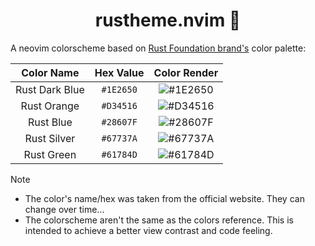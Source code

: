<div align="center">

# rustheme.nvim 🦀

</div>

A neovim colorscheme based on [Rust Foundation
brand's](https://rustfoundation.org/brand-guide/) color palette:

| Color Name     | Hex Value | Color Render                                            |
| :------------: | :-------: | :-----------------------------------------------------: |
| Rust Dark Blue | `#1E2650` | ![#1E2650](https://placeholdit.com/40x30/1E2650/1E2650) |
| Rust Orange    | `#D34516` | ![#D34516](https://placeholdit.com/40x30/D34516/D34516) |
| Rust Blue      | `#28607F` | ![#28607F](https://placeholdit.com/40x30/28607F/28607F) |
| Rust Silver    | `#67737A` | ![#67737A](https://placeholdit.com/40x30/67737A/67737A) |
| Rust Green     | `#61784D` | ![#61784D](https://placeholdit.com/40x30/61784D/61784D) |

> [!NOTE]
>
> - The color's name/hex was taken from the official website. They
>   can change over time...
> - The colorscheme aren't the same as the colors reference. This is
>   intended to achieve a better view contrast and code feeling.
